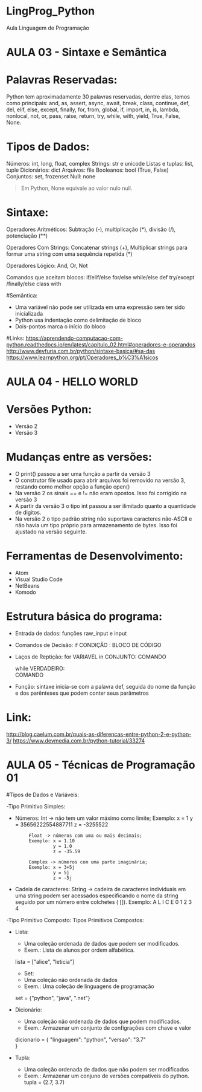 # LingProg_Python
Aula Linguagem de Programação

# AULA 03 - Sintaxe e Semântica
# Palavras Reservadas:
Python tem aproximadamente 30 palavras reservadas, dentre elas, temos como principais:
and, as, assert, async, await, break, class, continue, def,	del, elif, else, except, finally,	for, from, global, if, import, in, is, lambda, nonlocal, not, or, pass, raise, return, try, while, with, yield, True, False, None.

# Tipos de Dados:
Números:	int, long, float, complex
Strings:	str e unicode
Listas e tuplas:	list, tuple
Dicionários:	dict
Arquivos:	file
Booleanos:	bool (True, False)
Conjuntos:	set, frozenset
Null:	none
  > Em Python, None equivale ao valor nulo null.
  
# Sintaxe:
Operadores Aritméticos:
Subtração (-), multiplicação (*), divisão (/), potenciação (**) 

Operadores Com Strings:
Concatenar strings (+), Multiplicar strings para formar uma string com uma sequência repetida (*)

Operadores Lógico:
And, Or, Not

Comandos que aceitam blocos:
if/elif/else
for/else
while/else
def
try/except /finally/else
class
with

#Semântica:
 - Uma variável não pode ser utilizada em uma expressão sem ter sido inicializada
 - Python usa indentação como delimitação de bloco
 - Dois-pontos marca o início do bloco

#Links:
https://aprendendo-computacao-com-python.readthedocs.io/en/latest/capitulo_02.html#operadores-e-operandos
http://www.devfuria.com.br/python/sintaxe-basica/#sa-das
https://www.learnpython.org/pt/Operadores_b%C3%A1sicos


# AULA 04 - HELLO WORLD
# Versões Python:
- Versão 2
- Versão 3

# Mudanças entre as versões:
- O print() passou a ser uma função a partir da versão 3
- O construtor file usado para abrir arquivos foi removido na versão 3, restando como melhor opção a função open()
- Na versão 2 os sinais == e != não eram opostos. Isso foi corrigido na versão 3
- A partir da versão 3 o tipo int passou a ser ilimitado quanto a quantidade de digitos.
- Na versão 2 o tipo padrão string não suportava caracteres não-ASCII e não havia um tipo próprio para armazenamento de bytes. Isso foi ajustado na versão seguinte.

# Ferramentas de Desenvolvimento:
- Atom
- Visual Studio Code
- NetBeans
- Komodo

# Estrutura básica do programa:
- Entrada de dados: funções raw_input e input
- Comandos de Decisão: 
    if  CONDIÇÃO :
      BLOCO DE CÓDIGO
- Laços de Reptição:
  for VARIAVEL in CONJUNTO:
    COMANDO

  while VERDADEIRO:       
    COMANDO
  
- Função: sintaxe inicia-se com a palavra def, seguida do nome da função e dos parênteses que podem conter seus parâmetros

# Link:
http://blog.caelum.com.br/quais-as-diferencas-entre-python-2-e-python-3/
https://www.devmedia.com.br/python-tutorial/33274


# AULA 05 - Técnicas de Programação 01
#Tipos de Dados e Variáveis:

-Tipo Primitivo Simples:
  - Números: 
            Int -> não tem um valor máximo como limite;
            Exemplo: x = 1
                     y = 35656222554887711
                     z = -3255522

             Float -> números com uma ou mais decimais;
             Exemplo: x = 1.10
                      y = 1.0
                      z = -35.59

             Complex -> números com uma parte imaginária;
             Exemplo: x = 3+5j
                      y = 5j
                      z = -5j

  - Cadeia de caracteres: 
              String -> cadeira de caracteres individuais em uma string podem ser acessados ​​especificando o nome da string seguido por um número entre colchetes ( []).
              Exemplo:
              A L I C E
              0 1 2 3 4

-Tipo Primitivo Composto:
Tipos Primitivos Compostos:
* Lista:
	- Uma coleção ordenada de dados que podem ser modificados.
	- Exem.: Lista de alunos por ordem alfabética.
	
	lista = ["alice", "leticia"]
	
	* Set:
	- Uma coleção não ordenada de dados
	- Exem.: Uma coleção de linguagens de programação
	
	set = {"python", "java", ".net"}

* Dicionário:
	- Uma coleção não ordenada de dados que podem modificados.
	- Exem.: Armazenar um conjunto de configrações com chave e valor
	
	dicionario = 	{
						"linguagem": "python",
						"versao": "3.7"						
					}

* Tupla:
	- Uma coleção ordenada de dados que não podem ser modificados
	- Exem.: Armazenar um conjuno de versões compatíveis do python.
	tupla = (2.7, 3.7)